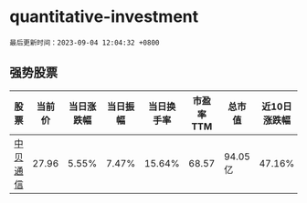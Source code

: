 # quantitative-investment

`最后更新时间：2023-09-04 12:04:32 +0800`

## 强势股票

|股票|当前价|当日涨跌幅|当日振幅|当日换手率|市盈率TTM|总市值|近10日涨跌幅|
|----|----|----|----|----|----|----|----|
|[中贝通信](https://xueqiu.com/S/SH603220)|27.96|5.55%|7.47%|15.64%|68.57|94.05亿|47.16%|
